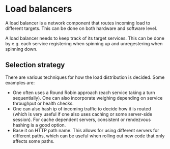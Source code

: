 # Load balancers

A load balancer is a network component that routes incoming load to different targets. This can be done on both hardware and software level.

A load balancer needs to keep track of its target services. This can be done by e.g. each service registering when spinning up and unregestering when spinning down.

## Selection strategy

There are various techniques for how the load distribution is decided. Some examples are:

- One often uses a Round Robin approach (each service taking a turn sequentially). One can also incorporate weighing depending on service throughput or health checks. 
- One can also hash ip of incoming traffic to decide how it is routed (which is very useful if one also uses caching or some server-side session). For cache dependent servers, consistent or rendezvous hashing is a good option.
- Base it on HTTP path name. This allows for using different servers for different paths, which can be useful when rolling out new code that only affects some paths.
